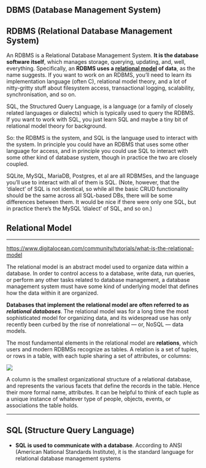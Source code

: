 ## DBMS (Database Management System)

## RDBMS (Relational Database Management System)
An RDBMS is a Relational Database Management System. **It is the database software itself**, which manages storage, querying, updating, and, well, everything. Specifically, an **RDBMS uses a [relational model](https://www.digitalocean.com/community/tutorials/what-is-the-relational-model) of data**, as the name suggests. If you want to work on an RDBMS, you’ll need to learn its implementation language (often C), relational model theory, and a lot of nitty-gritty stuff about filesystem access, transactional logging, scalability, synchronisation, and so on.

SQL, the Structured Query Language, is a language (or a family of closely related languages or dialects) which is typically used to query the RDBMS. If you want to work with SQL, you just learn SQL and maybe a tiny bit of relational model theory for background.

So: the RDBMS is the system, and SQL is the language used to interact with the system. In principle you could have an RDBMS that uses some other language for access, and in principle you could use SQL to interact with some other kind of database system, though in practice the two are closely coupled.

SQLite, MySQL, MariaDB, Postgres, et al are all RDBMSes, and the language you’ll use to interact with all of them is SQL. (Note, however, that the ‘dialect’ of SQL is not identical, so while all the basic CRUD functionality should be the same across all SQL-based DBs, there will be some differences between them. It would be nice if there were only one SQL, but in practice there’s the MySQL ‘dialect’ of SQL, and so on.)

## Relational Model

------
https://www.digitalocean.com/community/tutorials/what-is-the-relational-model

The relational model is an abstract model used to organize data within a database. In order to control access to a database, write data, run queries, or perform any other tasks related to database management, a database management system must have some kind of underlying model that defines how the data within it are organized.

**Databases that implement the relational model are often referred to as** ***relational databases***. The relational model was for a long time the most sophisticated model for organizing data, and its widespread use has only recently been curbed by the rise of nonrelational — or, NoSQL — data models.

The most fundamental elements in the relational model are **relations**, which users and modern RDBMSs recognize as tables. A relation is a set of tuples, or rows in a table, with each tuple sharing a set of attributes, or columns:

![](https://assets.digitalocean.com/articles/understanding_relational_dbs/tuples_chart_final.png)


A column is the smallest organizational structure of a relational database, and represents the various facets that define the records in the table. Hence their more formal name, attributes. It can be helpful to think of each tuple as a unique instance of whatever type of people, objects, events, or associations the table holds.

-------


## SQL (Structure Query Language)
- **SQL is used to communicate with a database**. According to ANSI (American National Standards Institute), it is the standard language for relational database management systems
